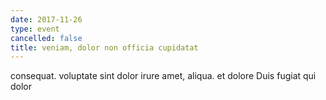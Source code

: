 ```yaml
---
date: 2017-11-26
type: event
cancelled: false
title: veniam, dolor non officia cupidatat
---
```

consequat. voluptate sint dolor irure amet, aliqua. et dolore Duis fugiat qui dolor